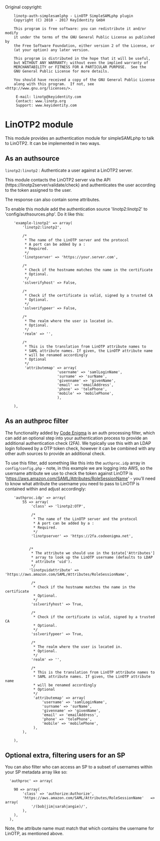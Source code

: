 Original copyright:

```
    linotp-auth-simplesamlphp - LinOTP SimpleSAMLphp plugin
    Copyright (C) 2010 - 2017 KeyIdentity GmbH

    This program is free software: you can redistribute it and/or modify
    it under the terms of the GNU General Public License as published by
    the Free Software Foundation, either version 2 of the License, or
    (at your option) any later version.

    This program is distributed in the hope that it will be useful,
    but WITHOUT ANY WARRANTY; without even the implied warranty of
    MERCHANTABILITY or FITNESS FOR A PARTICULAR PURPOSE.  See the
    GNU General Public License for more details.

    You should have received a copy of the GNU General Public License
    along with this program.  If not, see <http://www.gnu.org/licenses/>.

     E-mail: linotp@keyidentity.com
     Contact: www.linotp.org
     Support: www.keyidentity.com
```

# LinOTP2 module

This module provides an authentication module for simpleSAMLphp to talk to LinOTP2. It can be implemented in two ways.

## As an authsource

`linotp2:linotp2`
: Authenticate a user against a LinOTP2 server.

This module contacts the LinOTP2 server via the API (https://linotp2server/validate/check) and authenticates the user according to the token assigned to the user.

The response can also contain some attributes.

To enable this module add the authentication source 'linotp2:linotp2' to 'config/authsources.php'. Do it like this:

```
    'example-linotp2' => array(
        'linotp2:linotp2',

        /*
         * The name of the LinOTP server and the protocol
	     * A port can be added by a :
         * Required.
         */
        'linotpserver' => 'https://your.server.com',

        /*
         * Check if the hostname matches the name in the certificate
         * Optional.
         */
        'sslverifyhost' => False,

        /*
         * Check if the certificate is valid, signed by a trusted CA
         * Optional.
         */
        'sslverifypeer' => False,

        /*
         * The realm where the user is located in.
         * Optional.
         */
        'realm' => '',

        /*
         * This is the translation from LinOTP attribute names to
         * SAML attribute names. If given, the LinOTP attribute name
         * will be renamed accordingly
         * Optional
         */
         'attributemap' => array(
         				'username' => 'samlLoginName',
         				'surname' => 'surName',
         				'givenname' => 'givenName',
         				'email' => 'emailAddress',
         				'phone' => 'telePhone',
         				'mobile' => 'mobilePhone',
         				),

    ),
```

## As an authproc filter

The functionality added by [Code Enigma](https://www.codeenigma.com) is an auth processing filter, which can add an optional step into your authentication process to provide an additional authentication check (2FA). We typically use this with an LDAP login followed by a OTP token check, however it can be combined with any other auth sources to provide an additional check.

To use this filter, add something like this into the `authproc.idp` array in `config/config.php` - note, in this example we are logging into AWS, so the username attribute we use to check the token against LinOTP is 'https://aws.amazon.com/SAML/Attributes/RoleSessionName' - you'll need to know what attribute the username you need to pass to LinOTP is contained within and adjust accordingly:

```
    'authproc.idp' => array(
        55 => array(
            'class' => 'linotp2:OTP',

            /*
             * The name of the LinOTP server and the protocol
             * A port can be added by a :
             * Required.
             */
            'linotpserver' => 'https://2fa.codeenigma.net',


           /*
            * The attribute we should use in the $state['Attributes']
            * array to look up the LinOTP username (defaults to LDAP
            * attribute 'uid').
            */
           'linotpuidattribute' => 'https://aws.amazon.com/SAML/Attributes/RoleSessionName',

            /*
             * Check if the hostname matches the name in the certificate
             * Optional.
             */
            'sslverifyhost' => True,

            /*
             * Check if the certificate is valid, signed by a trusted CA
             * Optional.
             */
            'sslverifypeer' => True,

            /*
             * The realm where the user is located in.
             * Optional.
             */
            'realm' => '',
	    
            /*
             * This is the translation from LinOTP attribute names to
             * SAML attribute names. If given, the LinOTP attribute name
             * will be renamed accordingly
             * Optional
             */
             'attributemap' => array(
                 'username' => 'samlLoginName',
                 'surname' => 'surName',
                 'givenname' => 'givenName',
                 'email' => 'emailAddress',
                 'phone' => 'telePhone',
                 'mobile' => 'mobilePhone',
             ),
        ),

    ),

```

## Optional extra, filtering users for an SP

You can also filter who can access an SP to a subset of usernames within your SP metadata array like so:

```
  'authproc' => array(

    90 => array(
        'class' => 'authorize:Authorize',
        'https://aws.amazon.com/SAML/Attributes/RoleSessionName'   =>  array(
            '/(bob|jim|sarah|angie)/',
        ),
    ),
  ),
```

Note, the attribute name must match that which contains the username for LinOTP, as mentioned above.
